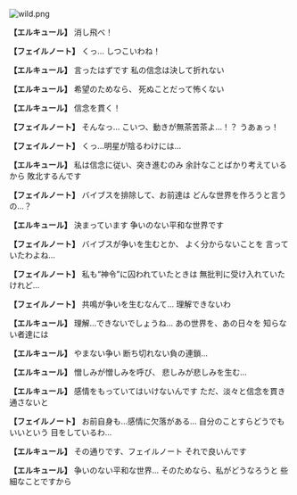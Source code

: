 
![wild.png](../images/backgrounds/wild.png)

**【エルキュール】**
消し飛べ！

**【フェイルノート】**
くっ…
しつこいわね！

**【エルキュール】**
言ったはずです
私の信念は決して折れない

**【エルキュール】**
希望のためなら、
死ぬことだって怖くない

**【エルキュール】**
信念を貫く！

**【フェイルノート】**
そんなっ…
こいつ、動きが無茶苦茶よ…！？
うあぁっ！

**【フェイルノート】**
くっ…明星が陰るわけには…

**【エルキュール】**
私は信念に従い、突き進むのみ
余計なことばかり考えているから
敗北するんです

**【フェイルノート】**
バイブスを排除して、お前達は
どんな世界を作ろうと言うの…？

**【エルキュール】**
決まっています
争いのない平和な世界です

**【フェイルノート】**
バイブスが争いを生むとか、
よく分からないことを
言っていたわよね…

**【フェイルノート】**
私も“神令”に囚われていたときは
無批判に受け入れていたけれど…

**【フェイルノート】**
共鳴が争いを生むなんて…
理解できないわ

**【エルキュール】**
理解…できないでしょうね…
あの世界を、あの日々を
知らない者達には

**【エルキュール】**
やまない争い
断ち切れない負の連鎖…

**【エルキュール】**
憎しみが憎しみを呼び、
悲しみが悲しみを生む…

**【エルキュール】**
感情をもっていてはいけないんです
ただ、淡々と信念を貫き通さないと

**【フェイルノート】**
お前自身も…感情に欠落がある…
自分のことすらどうでもいいという
目をしているわ…

**【エルキュール】**
その通りです、フェイルノート
それで良いんです

**【エルキュール】**
争いのない平和な世界…
そのためなら、私がどうなろうと
些細なことですから
